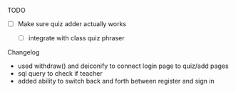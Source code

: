 TODO

- [ ] Make sure quiz adder actually works
    - [ ] integrate with class quiz phraser


Changelog
- used withdraw() and deiconify to connect login page to quiz/add pages 
- sql query to check if teacher
- added ability to switch back and forth between register and sign in